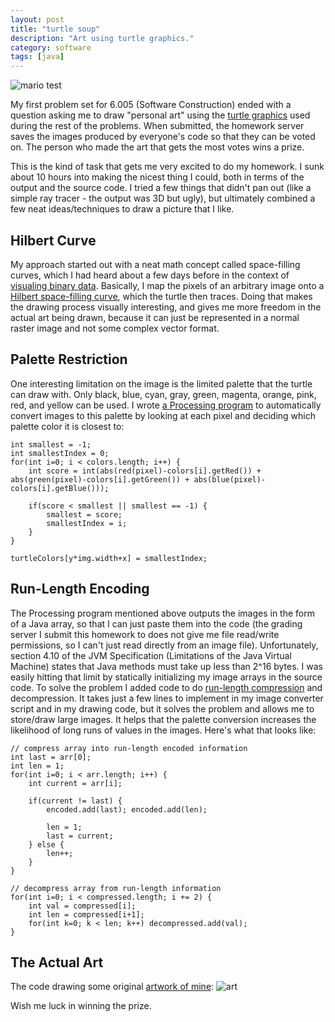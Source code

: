 ```yaml
---
layout: post
title: "turtle soup"
description: "Art using turtle graphics."
category: software
tags: [java]
---
```


![mario test](http://hackniac.com/images/turtle_soup/turtle_mario.gif)

My first problem set for 6.005 (Software Construction) ended with a question asking me to draw "personal art" using the [turtle graphics](http://en.wikipedia.org/wiki/Turtle_graphics) used during the rest of the problems. When submitted, the homework server saves the images produced by everyone's code so that they can be voted on. The person who made the art that gets the most votes wins a prize.

This is the kind of task that gets me very excited to do my homework. I sunk about 10 hours into making the nicest thing I could, both in terms of the output and the source code. I tried a few things that didn't pan out (like a simple ray tracer - the output was 3D but ugly), but ultimately combined a few neat ideas/techniques to draw a picture that I like.

## Hilbert Curve

My approach started out with a neat math concept called space-filling curves, which I had heard about a few days before in the context of [visualing binary data](http://www.youtube.com/watch?v=4bM3Gut1hIk). Basically, I map the pixels of an arbitrary image onto a [Hilbert space-filling curve](http://en.wikipedia.org/wiki/Hilbert_curve), which the turtle then traces. Doing that makes the drawing process visually interesting, and gives me more freedom in the actual art being drawn, because it can just be represented in a normal raster image and not some complex vector format.

## Palette Restriction

One interesting limitation on the image is the limited palette that the turtle can draw with. Only black, blue, cyan, gray, green, magenta, orange, pink, red, and yellow can be used. I wrote [a Processing program](https://gist.github.com/jmptable/8928370) to automatically convert images to this palette by looking at each pixel and deciding which palette color it is closest to:

	int smallest = -1;
	int smallestIndex = 0;
	for(int i=0; i < colors.length; i++) {
		int score = int(abs(red(pixel)-colors[i].getRed()) + abs(green(pixel)-colors[i].getGreen()) + abs(blue(pixel)-colors[i].getBlue()));

		if(score < smallest || smallest == -1) {
			smallest = score;
			smallestIndex = i;
		}
	}

	turtleColors[y*img.width+x] = smallestIndex;

## Run-Length Encoding

The Processing program mentioned above outputs the images in the form of a Java array, so that I can just paste them into the code (the grading server I submit this homework to does not give me file read/write permissions, so I can't just read directly from an image file). Unfortunately, section 4.10 of the JVM Specification (Limitations of the Java Virtual Machine) states that Java methods must take up less than 2^16 bytes. I was easily hitting that limit by statically initializing my image arrays in the source code.
To solve the problem I added code to do [run-length compression](http://en.wikipedia.org/wiki/Run-length_encoding) and decompression. It takes just a few lines to implement in my image converter script and in my drawing code, but it solves the problem and allows me to store/draw large images. It helps that the palette conversion increases the likelihood of long runs of values in the images. Here's what that looks like:

	// compress array into run-length encoded information
	int last = arr[0];
	int len = 1;
	for(int i=0; i < arr.length; i++) {
		int current = arr[i];

		if(current != last) {
			encoded.add(last); encoded.add(len);

			len = 1;
			last = current;
		} else {
			len++;
		}
	}

	// decompress array from run-length information
	for(int i=0; i < compressed.length; i += 2) {
		int val = compressed[i];
		int len = compressed[i+1];
		for(int k=0; k < len; k++) decompressed.add(val);
	}


## The Actual Art

The code drawing some original [artwork of mine](http://hackniac.com/art/board/left.jpg):
![art](http://hackniac.com/images/turtle_soup/turtle_art.gif)

Wish me luck in winning the prize.
